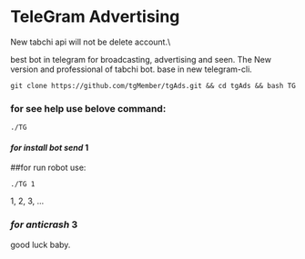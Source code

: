 # TeleGram Advertising

New tabchi api
will not be delete account.\

best bot in telegram for broadcasting, advertising and seen. The New version and professional of tabchi bot. base in new telegram-cli.

```
git clone https://github.com/tgMember/tgAds.git && cd tgAds && bash TG
```

### for see help use belove command: 

```
./TG
```

#### _for install bot send_  1


##for run robot use:

```
./TG 1
```
1, 2, 3, ...





### _for anticrash_ 3


good luck baby.
